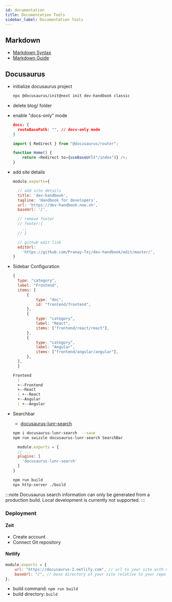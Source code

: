 ```yaml
---
id: documentation
title: Documentation Tools
sidebar_label: Documentation Tools
---
```


## Markdown

-   [Markdown Syntax](https://daringfireball.net/projects/markdown/syntax)
-   [Markdown Guide](https://markdown-guide.readthedocs.io/en/latest/index.html)

## Docusaurus

-   initialize docusaurus project

    ```bash title="terminal"
    npx @docusaurus/init@next init dev-handbook classic

    ```

-   delete blog/ folder
-   enable "docs-only" mode

    ```json title="docusaurus.config"
    docs: {
      routeBasePath: "", // docs-only mode
    }
    ```

    ```js title="index.js"
    import { Redirect } from "@docusaurus/router";

    function Home() {
        return <Redirect to={useBaseUrl("/index")} />;
    }
    ```

-   add site details

    ```js title="docusaurus.config.js"
    module.exports={

      // add site details
      title: 'dev-handbook',
      tagline: 'Handbook for developers',
      url: 'https://dev-handbook.now.sh',
      baseUrl: '/',

      // remove footer
      // footer:{
        ..
      // }

      // github edit link
      editUrl:
        'https://github.com/Pranay-Tej/dev-handbook/edit/master/',
    }
    ```

-   Sidebar Configuration
    ```js sidebar.js
    {
      type: "category",
      label: "Frontend",
      items: [
          {
              type: "doc",
              id: "frontend/frontend",
          },
          {
              type: "category",
              label: "React",
              items: ["frontend/react/react"],
          },
          {
              type: "category",
              label: "Angular",
              items: ["frontend/angular/angular"],
          },
      ],
      }
    ```
    ```md title="Resulting Sidebar"
    Frontend
      | 
      +--Frontend
      +--React
      | +--React
      +--Angular
      | +--Angular
    ```

- Searchbar
  - [docusaurus-lunr-search](https://github.com/lelouch77/docusaurus-lunr-search)
  
  ```bash title="project_folder"
  npm i docusaurus-lunr-search  --save
  npm run swizzle docusaurus-lunr-search SearchBar

  ```
  
  ```js title="docusaurus.config.js"
    module.exports = {
    // ...
    plugins: [
      'docusaurus-lunr-search'
    ]
  }
  ```
  
  ```bash title="project_folder"
  npm run build
  npx http-server ./build

  ```
:::note
Docusaurus search information can only be generated from a production build. Local development is currently not supported.
:::

### Deployment

#### Zeit

-   Create account
-   Connect Git repository

#### Netlify

  ```js title="docusaurus.config.js"
  module.exports = {
      url: "https://docusaurus-2.netlify.com", // url to your site with no trailing slash
      baseUrl: "/", // base directory of your site relative to your repo
  };
  ```

-   build command: `npm run build`
-   build directory: `build`
